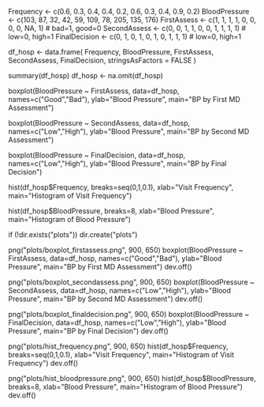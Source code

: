 Frequency     <- c(0.6, 0.3, 0.4, 0.4, 0.2, 0.6, 0.3, 0.4, 0.9, 0.2)
BloodPressure <- c(103, 87, 32, 42, 59, 109, 78, 205, 135, 176)
FirstAssess   <- c(1, 1, 1, 1, 0, 0, 0, 0, NA, 1)    # bad=1, good=0
SecondAssess  <- c(0, 0, 1, 1, 0, 0, 1, 1, 1, 1)    # low=0, high=1
FinalDecision <- c(0, 1, 0, 1, 0, 1, 0, 1, 1, 1)    # low=0, high=1

df_hosp <- data.frame(
  Frequency, BloodPressure, FirstAssess, SecondAssess, FinalDecision,
  stringsAsFactors = FALSE
)

summary(df_hosp)
df_hosp <- na.omit(df_hosp)


boxplot(BloodPressure ~ FirstAssess,  data=df_hosp,
        names=c("Good","Bad"), ylab="Blood Pressure",
        main="BP by First MD Assessment")

boxplot(BloodPressure ~ SecondAssess, data=df_hosp,
        names=c("Low","High"), ylab="Blood Pressure",
        main="BP by Second MD Assessment")

boxplot(BloodPressure ~ FinalDecision, data=df_hosp,
        names=c("Low","High"), ylab="Blood Pressure",
        main="BP by Final Decision")

hist(df_hosp$Frequency, breaks=seq(0,1,0.1),
     xlab="Visit Frequency", main="Histogram of Visit Frequency")

hist(df_hosp$BloodPressure, breaks=8,
     xlab="Blood Pressure", main="Histogram of Blood Pressure")


if (!dir.exists("plots")) dir.create("plots")

png("plots/boxplot_firstassess.png", 900, 650)
boxplot(BloodPressure ~ FirstAssess, data=df_hosp,
        names=c("Good","Bad"), ylab="Blood Pressure",
        main="BP by First MD Assessment")
dev.off()

png("plots/boxplot_secondassess.png", 900, 650)
boxplot(BloodPressure ~ SecondAssess, data=df_hosp,
        names=c("Low","High"), ylab="Blood Pressure",
        main="BP by Second MD Assessment")
dev.off()

png("plots/boxplot_finaldecision.png", 900, 650)
boxplot(BloodPressure ~ FinalDecision, data=df_hosp,
        names=c("Low","High"), ylab="Blood Pressure",
        main="BP by Final Decision")
dev.off()

png("plots/hist_frequency.png", 900, 650)
hist(df_hosp$Frequency, breaks=seq(0,1,0.1),
     xlab="Visit Frequency", main="Histogram of Visit Frequency")
dev.off()

png("plots/hist_bloodpressure.png", 900, 650)
hist(df_hosp$BloodPressure, breaks=8,
     xlab="Blood Pressure", main="Histogram of Blood Pressure")
dev.off()
